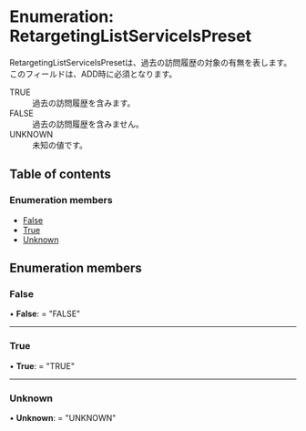 # Enumeration: RetargetingListServiceIsPreset


<div lang=\"ja\"> RetargetingListServiceIsPresetは、過去の訪問履歴の対象の有無を表します。<br> このフィールドは、ADD時に必須となります。 </div>  <dl class=term>   <dt class=\"term__item\">TRUE</dt>   <dd class=\"term__desc\"><span lang=\"ja\">過去の訪問履歴を含みます。</span></dd>   <dt class=\"term__item\">FALSE</dt>   <dd class=\"term__desc\"><span lang=\"ja\">過去の訪問履歴を含みません。</span></dd>   <dt class=\"term__item\">UNKNOWN</dt>   <dd class=\"term__desc\"><span lang=\"ja\">未知の値です。</span></dd> </dl>

## Table of contents

### Enumeration members

- [False](retargetinglistserviceispreset.md#false)
- [True](retargetinglistserviceispreset.md#true)
- [Unknown](retargetinglistserviceispreset.md#unknown)

## Enumeration members

### False

• **False**: = "FALSE"

___

### True

• **True**: = "TRUE"

___

### Unknown

• **Unknown**: = "UNKNOWN"
